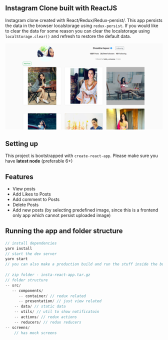 ## Instagram Clone built with ReactJS

Instagram clone created with React/Redux/Redux-persist/. This app persists the data in the browser localstorage using `redux-persist`. If you would like to clear the data for some reason you can clear the localstorage using `localStorage.clear()` and refresh to restore the default data.

![Insta React sample profile](insta-react.png)

## Setting up

This project is bootstrapped with `create-react-app`. Please make sure you have **latest node** (preferable 6+)

## Features
- View posts
- Add Likes to Posts
- Add comment to Posts
- Delete Posts
- Add new posts (by selecting predefined image, since this is a frontend only app which cannot persist uploaded image)

## Running the app and folder structure

```javascript
// install dependencies
yarn install
// start the dev server
yarn start
// you can also make a production build and run the stuff inside the build folder

// zip folder - insta-react-app.tar.gz
// folder structure
-- src/
   -- components/
      -- container/ // redux related
      -- presentation/ // just view related
    -- data/ // static data
    -- utils/ // util to show notificatoin
    -- actions/ // redux actions
    -- reducers/ // redux reducers
-- screens/
    // has mock screens
```

